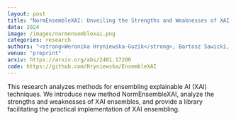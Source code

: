 ```yaml
---
layout: post
title: "NormEnsembleXAI: Unveiling the Strengths and Weaknesses of XAI Ensemble Techniques"
data: 2024
image: /images/normensemblexai.png
categories: research
authors: "<strong>Weronika Hryniewska-Guzik</strong>, Bartosz Sawicki, Przemysław Biecek"
venue: "preprint"
arxiv: https://arxiv.org/abs/2401.17200
code: https://github.com/Hryniewska/EnsembleXAI
---
```

This research analyzes methods for ensembling explainable AI (XAI) techniques. We introduce new method NormEnsembleXAI, analyze the strengths and weaknesses of XAI ensembles, and provide a library facilitating the practical implementation of XAI ensembling.
